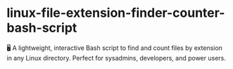 # linux-file-extension-finder-counter-bash-script
🖥️ A lightweight, interactive Bash script to find and count files by extension in any Linux directory. Perfect for sysadmins, developers, and power users.
